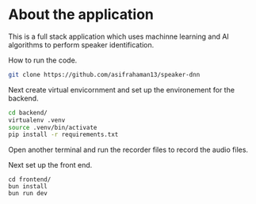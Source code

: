 # About the application

This is a full stack application which uses machinne learning and AI algorithms to perform speaker identification.

How to run the code.

```bash
git clone https://github.com/asifrahaman13/speaker-dnn
```

Next create virtual envicornment and set up the environement for the backend.

```bash
cd backend/
virtualenv .venv
source .venv/bin/activate
pip install -r requirements.txt
```

Open another terminal and run the recorder files to record the audio files.

Next set up the front end.

```
cd frontend/
bun install
bun run dev
```
